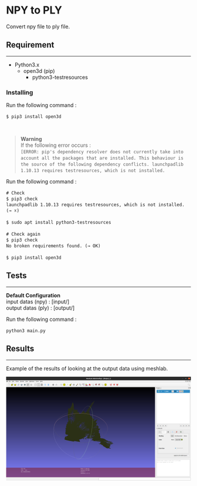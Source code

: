 # NPY to PLY

Convert npy file to ply file.

## Requirement

---

- Python3.x
    - open3d (pip)
        - python3-testresources

### Installing

Run the following command :

```shell
$ pip3 install open3d
```

<br>

> **Warning** <br>
> If the following error occurs : <br>
    ```
    [ERROR: pip's dependency resolver does not currently take into account all the packages that are installed. This behaviour is the source of the following dependency conflicts.
    launchpadlib 1.10.13 requires testresources, which is not installed.
    ```

Run the following command :

```shell
# Check 
$ pip3 check
launchpadlib 1.10.13 requires testresources, which is not installed. (→ ☓)

$ sudo apt install python3-testresources

# Check again
$ pip3 check
No broken requirements found. (→ OK)

$ pip3 install open3d
```

## Tests

---

**Default Configuration** <br>
input datas (npy) : [input/] <br>
output datas (ply) : [output/] <br>

Run the following command :

```shell
python3 main.py
```

## Results

---

Example of the results of looking at the output data using meshlab.

![meshlab_output](/results/meshlab_0_ply_sample.png)